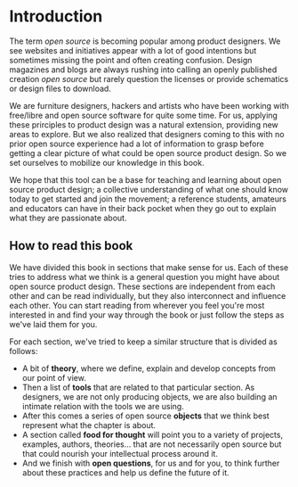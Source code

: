 Introduction
========

The term _open source_ is becoming popular among product designers. We see websites and initiatives appear with a lot of good intentions but sometimes missing the point and often creating confusion. Design magazines and blogs are always rushing into calling an openly published creation _open source_ but rarely question the licenses or provide schematics or design files to download.

We are furniture designers, hackers and artists who have been working with free/libre and open source software for quite some time. For us, applying these prirciples to product design was a natural extension, providing new areas to explore. But we also realized that designers coming to this with no prior open source experience had a lot of information to grasp before getting a clear picture of what could be open source product design. So we set ourselves to mobilize our knowledge in this book.

We hope that this tool can be a base for teaching and learning about open source product design; a collective understanding of what one should know today to get started and join the movement; a reference students, amateurs and educators can have in their back pocket when they go out to explain what they are passionate about.

How to read this book  
-------------------------------

We have divided this book in sections that make sense for us. Each of these tries to address what we think is a general question you might have about open source product design. These sections are independent from each other and can be read individually, but they also interconnect and influence each other. You can start reading from wherever you feel you're most interested in and find your way through the book or just follow the steps as we've laid them for you.

For each section, we've tried to keep a similar structure that is divided as follows:

- A bit of **theory**, where we define, explain and develop concepts from our point of view.
- Then a list of **tools** that are related to that particular section. As designers, we are not only producing objects, we are also building an intimate relation with the tools we are using.
- After this comes a series of open source **objects** that we think best represent what the chapter is about.
- A section called **food for thought** will point you to a variety of projects, examples, authors, theories… that are not necessarily open source but that could nourish your intellectual process around it.
- And we finish with **open questions**, for us and for you, to think further about these  practices and help us define the future of it.
